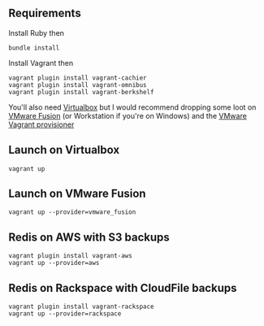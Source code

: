 ## Requirements

Install Ruby then

    bundle install

Install Vagrant then

    vagrant plugin install vagrant-cachier
    vagrant plugin install vagrant-omnibus
    vagrant plugin install vagrant-berkshelf

You'll also need [Virtualbox](https://www.virtualbox.org/wiki/Downloads) but I would recommend dropping some loot on [VMware Fusion](http://www.vmware.com/products/fusion/) (or Workstation if you're on Windows) and the [VMware Vagrant provisioner](http://www.vagrantup.com/vmware)

## Launch on Virtualbox
	vagrant up 

## Launch on VMware Fusion
	vagrant up --provider=vmware_fusion

## Redis on AWS with S3 backups
	vagrant plugin install vagrant-aws
    vagrant up --provider=aws

## Redis on Rackspace with CloudFile backups
    vagrant plugin install vagrant-rackspace
    vagrant up --provider=rackspace